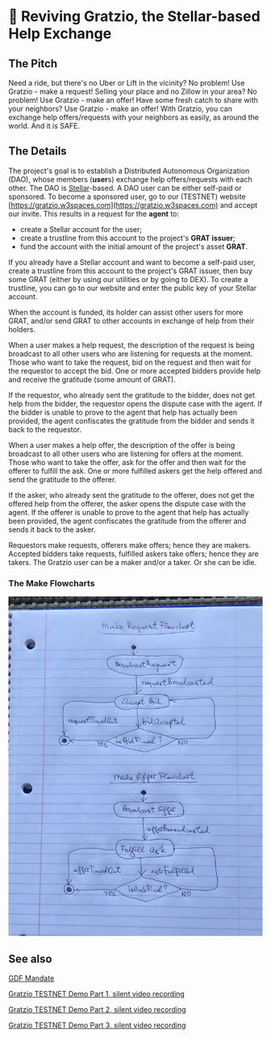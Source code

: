 # 👷 Reviving Gratzio, the Stellar-based Help Exchange

## The Pitch

Need a ride, but there's no Uber or Lift in the vicinity? No problem! Use Gratzio - make a request! Selling your place and no Zillow in your area? No problem! Use Gratzio - make an offer! Have some fresh catch to share with your neighbors? Use Gratzio - make an offer! With Gratzio, you can exchange help offers/requests with your neighbors as easily, as around the world. And it is SAFE.

## The Details

The project's goal is to establish a Distributed Autonomous Organization (DAO), whose members (**user**s) exchange help offers/requests with each other. The DAO is [Stellar](https://stellar.org/)-based. A DAO user can be either self-paid or sponsored. To become a sponsored user, go to our (TESTNET) website [https://gratzio.w3spaces.com](https://gratzio.w3spaces.com) and accept our invite. This results in a request for the **agent** to:

- create a Stellar account for the user;
- create a trustline from this account to the project's **GRAT issuer**;
- fund the account with the initial amount of the project's asset **GRAT**.

If you already have a Stellar account and want to become a self-paid user, create a trustline from this account to the project's GRAT issuer, then buy some GRAT (either by using our utilities or by going to DEX). To create a trustline, you can go to our website and enter the public key of your Stellar account.

When the account is funded, its holder can assist other users for more GRAT, and/or send GRAT to other accounts in exchange of help from their holders.

When a user makes a help request, the description of the request is being broadcast to all other users who are listening for requests at the moment. Those who want to take the request, bid on the request and then wait for the requestor to accept the bid. One or more accepted bidders provide help and receive the gratitude (some amount of GRAT).

If the requestor, who already sent the gratitude to the bidder, does not get help from the bidder, the requestor opens the dispute case with the agent. If the bidder is unable to prove to the agent that help has actually been provided, the agent confiscates the gratitude from the bidder and sends it back to the requestor.

When a user makes a help offer, the description of the offer is being broadcast to all other users who are listening for offers at the moment. Those who want to take the offer, ask for the offer and then wait for the offerer to fulfill the ask. One or more fulfilled askers get the help offered and send the gratitude to the offerer.

If the asker, who already sent the gratitude to the offerer, does not get the offered help from the offerer, the asker opens the dispute case with the agent. If the offerer is unable to prove to the agent that help has actually been provided, the agent confiscates the gratitude from the offerer and sends it back to the asker.

Requestors make requests, offerers make offers; hence they are makers. Accepted bidders take requests, fulfilled askers take offers; hence they are takers. The Gratzio user can be a maker and/or a taker. Or she can be idle.

### The Make Flowcharts

![Make Flowcharts](./make-flowcharts.png "Shoot 1")

## See also

[GDF Mandate](https://github.com/amissine/gratzio-join/blob/main/GDF.md)

[Gratzio TESTNET Demo Part 1, silent video recording](https://youtu.be/_lPtvGTF7yo)

[Gratzio TESTNET Demo Part 2, silent video recording](https://youtu.be/RX0DNZQNDdA)

[Gratzio TESTNET Demo Part 3, silent video recording](https://youtu.be/l8jKvAos-KE)
